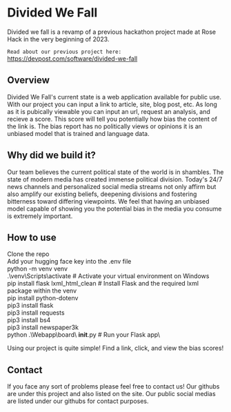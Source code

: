 # Divided We Fall 
Divided we fall is a revamp of a previous hackathon project made at Rose Hack in the very beginning of 2023.

`Read about our previous project here:`
https://devpost.com/software/divided-we-fall

## Overview
Divided We Fall's current state is a web application available for public use. With our project you can input a link to article, site, blog post, etc. As long as it is pubically viewable you can input an url, request an analysis, and recieve a score. This score will tell you potentially how bias the content of the link is. The bias report has no politically views or opinions it is an unbiased model that is trained and language data.

## Why did we build it?
Our team believes the current political state of the world is in shambles. The state of modern media has created immense political division. Today's 24/7 news channels and personalized social media streams not only affirm but also amplify our existing beliefs, deepening divisions and fostering bitterness toward differing viewpoints. We feel that having an unbiased model capable of showing you the potential bias in the media you consume is extremely important.

## How to use
Clone the repo\
Add your hugging face key into the .env file\
python -m venv venv\
.\venv\Scripts\activate  # Activate your virtual environment on Windows\
pip install flask lxml_html_clean  # Install Flask and the required lxml package within the venv\
pip install python-dotenv\
pip3 install flask\
pip3 install requests\
pip3 install bs4\
pip3 install newspaper3k\
python .\Webapp\board\ __init__.py  # Run your Flask app\

Using our project is quite simple! Find a link, click, and view the bias scores! 

## Contact
If you face any sort of problems please feel free to contact us! Our githubs are under this project and also listed on the site. Our public social medias are listed under our githubs for contact purposes.
